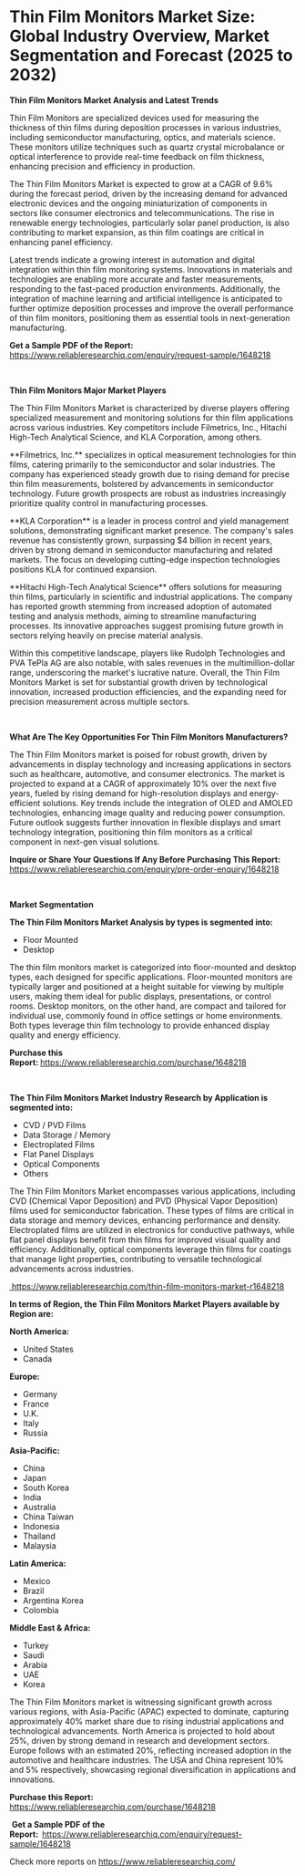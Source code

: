 <p><h1>Thin Film Monitors Market Size: Global Industry Overview, Market Segmentation and Forecast (2025 to 2032)</h1></p><p><strong>Thin Film Monitors Market Analysis and Latest Trends</strong></p>
<p><p>Thin Film Monitors are specialized devices used for measuring the thickness of thin films during deposition processes in various industries, including semiconductor manufacturing, optics, and materials science. These monitors utilize techniques such as quartz crystal microbalance or optical interference to provide real-time feedback on film thickness, enhancing precision and efficiency in production.</p><p>The Thin Film Monitors Market is expected to grow at a CAGR of 9.6% during the forecast period, driven by the increasing demand for advanced electronic devices and the ongoing miniaturization of components in sectors like consumer electronics and telecommunications. The rise in renewable energy technologies, particularly solar panel production, is also contributing to market expansion, as thin film coatings are critical in enhancing panel efficiency.</p><p>Latest trends indicate a growing interest in automation and digital integration within thin film monitoring systems. Innovations in materials and technologies are enabling more accurate and faster measurements, responding to the fast-paced production environments. Additionally, the integration of machine learning and artificial intelligence is anticipated to further optimize deposition processes and improve the overall performance of thin film monitors, positioning them as essential tools in next-generation manufacturing.</p></p>
<p><strong>Get a Sample PDF of the Report:&nbsp;</strong> <a href="https://www.reliableresearchiq.com/enquiry/request-sample/1648218?utm_campaign=1835&utm_medium=2&utm_source=Github&utm_content=ia&utm_term=11042025&utm_id=thin-film-monitors">https://www.reliableresearchiq.com/enquiry/request-sample/1648218</a></p>
<p>&nbsp;</p>
<p><strong>Thin Film Monitors Major Market Players</strong></p>
<p><p>The Thin Film Monitors Market is characterized by diverse players offering specialized measurement and monitoring solutions for thin film applications across various industries. Key competitors include Filmetrics, Inc., Hitachi High-Tech Analytical Science, and KLA Corporation, among others.</p><p>**Filmetrics, Inc.** specializes in optical measurement technologies for thin films, catering primarily to the semiconductor and solar industries. The company has experienced steady growth due to rising demand for precise thin film measurements, bolstered by advancements in semiconductor technology. Future growth prospects are robust as industries increasingly prioritize quality control in manufacturing processes.</p><p>**KLA Corporation** is a leader in process control and yield management solutions, demonstrating significant market presence. The company's sales revenue has consistently grown, surpassing $4 billion in recent years, driven by strong demand in semiconductor manufacturing and related markets. The focus on developing cutting-edge inspection technologies positions KLA for continued expansion.</p><p>**Hitachi High-Tech Analytical Science** offers solutions for measuring thin films, particularly in scientific and industrial applications. The company has reported growth stemming from increased adoption of automated testing and analysis methods, aiming to streamline manufacturing processes. Its innovative approaches suggest promising future growth in sectors relying heavily on precise material analysis.</p><p>Within this competitive landscape, players like Rudolph Technologies and PVA TePla AG are also notable, with sales revenues in the multimillion-dollar range, underscoring the market's lucrative nature. Overall, the Thin Film Monitors Market is set for substantial growth driven by technological innovation, increased production efficiencies, and the expanding need for precision measurement across multiple sectors.</p></p>
<p>&nbsp;</p>
<p><strong>What Are The Key Opportunities For Thin Film Monitors Manufacturers?</strong></p>
<p><p>The Thin Film Monitors market is poised for robust growth, driven by advancements in display technology and increasing applications in sectors such as healthcare, automotive, and consumer electronics. The market is projected to expand at a CAGR of approximately 10% over the next five years, fueled by rising demand for high-resolution displays and energy-efficient solutions. Key trends include the integration of OLED and AMOLED technologies, enhancing image quality and reducing power consumption. Future outlook suggests further innovation in flexible displays and smart technology integration, positioning thin film monitors as a critical component in next-gen visual solutions.</p></p>
<p><strong>Inquire or Share Your Questions If Any Before Purchasing This Report:</strong> <a href="https://www.reliableresearchiq.com/enquiry/pre-order-enquiry/1648218?utm_campaign=1835&utm_medium=2&utm_source=Github&utm_content=ia&utm_term=11042025&utm_id=thin-film-monitors">https://www.reliableresearchiq.com/enquiry/pre-order-enquiry/1648218</a></p>
<p>&nbsp;</p>
<p><strong>Market Segmentation</strong></p>
<p><strong>The Thin Film Monitors Market Analysis by types is segmented into:</strong></p>
<p><ul><li>Floor Mounted</li><li>Desktop</li></ul></p>
<p><p>The thin film monitors market is categorized into floor-mounted and desktop types, each designed for specific applications. Floor-mounted monitors are typically larger and positioned at a height suitable for viewing by multiple users, making them ideal for public displays, presentations, or control rooms. Desktop monitors, on the other hand, are compact and tailored for individual use, commonly found in office settings or home environments. Both types leverage thin film technology to provide enhanced display quality and energy efficiency.</p></p>
<p><strong>Purchase this Report:&nbsp;</strong><a href="https://www.reliableresearchiq.com/purchase/1648218?utm_campaign=1835&utm_medium=2&utm_source=Github&utm_content=ia&utm_term=11042025&utm_id=thin-film-monitors">https://www.reliableresearchiq.com/purchase/1648218</a></p>
<p>&nbsp;</p>
<p><strong>The Thin Film Monitors Market Industry Research by Application is segmented into:</strong></p>
<p><ul><li>CVD / PVD Films</li><li>Data Storage / Memory</li><li>Electroplated Films</li><li>Flat Panel Displays</li><li>Optical Components</li><li>Others</li></ul></p>
<p><p>The Thin Film Monitors Market encompasses various applications, including CVD (Chemical Vapor Deposition) and PVD (Physical Vapor Deposition) films used for semiconductor fabrication. These types of films are critical in data storage and memory devices, enhancing performance and density. Electroplated films are utilized in electronics for conductive pathways, while flat panel displays benefit from thin films for improved visual quality and efficiency. Additionally, optical components leverage thin films for coatings that manage light properties, contributing to versatile technological advancements across industries.</p></p>
<p><a href="https://www.reliableresearchiq.com/thin-film-monitors-market-r1648218?utm_campaign=1835&utm_medium=2&utm_source=Github&utm_content=ia&utm_term=11042025&utm_id=thin-film-monitors">&nbsp;https://www.reliableresearchiq.com/thin-film-monitors-market-r1648218</a></p>
<p><strong>In terms of Region, the Thin Film Monitors Market Players available by Region are:</strong></p>
<p>
    <p> <strong> North America: </strong>
        <ul>
            <li>United States</li>
            <li>Canada</li>
        </ul>
        </p> 
    <p> <strong> Europe: </strong>
        <ul>
            <li>Germany</li>
            <li>France</li>
            <li>U.K.</li>
            <li>Italy</li>
            <li>Russia</li>
        </ul>
        </p> 
    <p> <strong> Asia-Pacific: </strong>
        <ul>
            <li>China</li>
            <li>Japan</li>
            <li>South Korea</li>
            <li>India</li>
            <li>Australia</li>
            <li>China Taiwan</li>
            <li>Indonesia</li>
            <li>Thailand</li>
            <li>Malaysia</li>
        </ul>
        </p> 
    <p> <strong> Latin America: </strong>
        <ul>
            <li>Mexico</li>
            <li>Brazil</li>
            <li>Argentina Korea</li>
            <li>Colombia</li>
        </ul>
        </p> 
    <p> <strong> Middle East & Africa: </strong>
        <ul>
            <li>Turkey</li>
            <li>Saudi</li>
            <li>Arabia</li>
            <li>UAE</li>
            <li>Korea</li>
        </ul>
    </p>
    </p>
<p><p>The Thin Film Monitors market is witnessing significant growth across various regions, with Asia-Pacific (APAC) expected to dominate, capturing approximately 40% market share due to rising industrial applications and technological advancements. North America is projected to hold about 25%, driven by strong demand in research and development sectors. Europe follows with an estimated 20%, reflecting increased adoption in the automotive and healthcare industries. The USA and China represent 10% and 5% respectively, showcasing regional diversification in applications and innovations.</p></p>
<p><strong>Purchase this Report: </strong><a href="https://www.reliableresearchiq.com/purchase/1648218?utm_campaign=1835&utm_medium=2&utm_source=Github&utm_content=ia&utm_term=11042025&utm_id=thin-film-monitors">https://www.reliableresearchiq.com/purchase/1648218</a></p>
<p>&nbsp;<strong>Get a Sample PDF of the Report:&nbsp;&nbsp;</strong><a href="https://www.reliableresearchiq.com/enquiry/request-sample/1648218?utm_campaign=1835&utm_medium=2&utm_source=Github&utm_content=ia&utm_term=11042025&utm_id=thin-film-monitors">https://www.reliableresearchiq.com/enquiry/request-sample/1648218</a></p>
<p><strong></strong></p>
<p>Check more reports on <a href="https://www.reliableresearchiq.com/?utm_campaign=1835&utm_medium=2&utm_source=Github&utm_content=ia&utm_term=11042025&utm_id=thin-film-monitors">https://www.reliableresearchiq.com/</a></p>